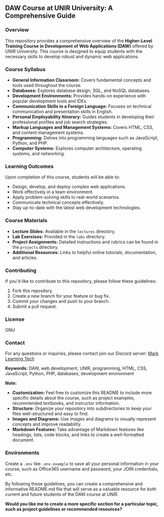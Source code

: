 ## DAW Course at UNIR University: A Comprehensive Guide

### Overview
This repository provides a comprehensive overview of the **Higher-Level Training Course in Development of Web Applications (DAW)** offered by UNIR University. This course is designed to equip students with the necessary skills to develop robust and dynamic web applications.

### Course Syllabus
* **General Information Classroom:** Covers fundamental concepts and tools used throughout the course.
* **Databases:** Explores database design, SQL, and NoSQL databases.
* **Development Environments:** Provides hands-on experience with popular development tools and IDEs.
* **Communication Skills in a Foreign Language:** Focuses on technical communication and presentation skills in English.
* **Personal Employability Itinerary:** Guides students in developing their professional profiles and job search strategies.
* **Markup Languages and Management Systems:** Covers HTML, CSS, and content management systems.
* **Programming:** Delves into programming languages such as JavaScript, Python, and PHP.
* **Computer Systems:** Explores computer architecture, operating systems, and networking.

### Learning Outcomes
Upon completion of this course, students will be able to:
* Design, develop, and deploy complex web applications.
* Work effectively in a team environment.
* Apply problem-solving skills to real-world scenarios.
* Communicate technical concepts effectively.
* Stay up-to-date with the latest web development technologies.

### Course Materials
* **Lecture Slides:** Available in the `lectures` directory.
* **Lab Exercises:** Provided in the `labs` directory.
* **Project Assignments:** Detailed instructions and rubrics can be found in the `projects` directory.
* **Additional Resources:** Links to helpful online tutorials, documentation, and articles.

### Contributing
If you'd like to contribute to this repository, please follow these guidelines:
1. Fork this repository.
2. Create a new branch for your feature or bug fix.
3. Commit your changes and push to your branch.
4. Submit a pull request.

### License
GNU

### Contact
For any questions or inquiries, please contact join our Discord server: [Mark Learning Tech](https://discord.gg/uhX3dBn9sg)

**Keywords:** DAW, web development, UNIR, programming, HTML, CSS, JavaScript, Python, PHP, databases, development environment

**Note:**

* **Customization:** Feel free to customize this README to include more specific details about the course, such as project examples, recommended textbooks, and instructor information.
* **Structure:** Organize your repository into subdirectories to keep your files well-structured and easy to find.
* **Images and Diagrams:** Use images and diagrams to visually represent concepts and improve readability.
* **Markdown Features:** Take advantage of Markdown features like headings, lists, code blocks, and links to create a well-formatted document.

### Environments
Create a `.env` like `.env.example` to save all your personal information in your course, such as Office365 username and password, your JOIN credentials, etc.

By following these guidelines, you can create a comprehensive and informative README.md file that will serve as a valuable resource for both current and future students of the DAW course at UNIR.
 
**Would you like me to create a more specific section for a particular topic, such as project guidelines or recommended resources?**
